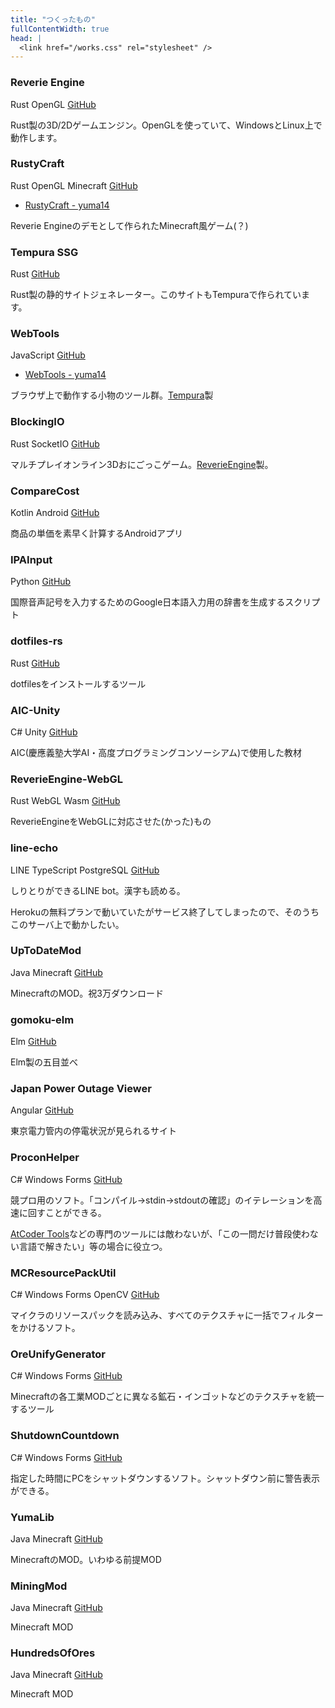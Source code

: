 ```yaml
---
title: "つくったもの"
fullContentWidth: true
head: |
  <link href="/works.css" rel="stylesheet" />
---
```

<div class="works">
<div class="card">

### Reverie Engine

<div>
<span class="badge rust">Rust</span>
<span class="badge opengl">OpenGL</span>
<a href="https://github.com/yuma140902/Reverie" target="_blank">GitHub</a>
</div>


Rust製の3D/2Dゲームエンジン。OpenGLを使っていて、WindowsとLinux上で動作します。

</div>

<div class="card">

### RustyCraft

<div>
<span class="badge rust">Rust</span>
<span class="badge opengl">OpenGL</span>
<span class="badge minecraft">Minecraft</span>
<a href="https://github.com/yuma140902/RustyCraft" target="_blank">GitHub</a>
</div>

- [RustyCraft - yuma14](/works/rustycraft)

Reverie Engineのデモとして作られたMinecraft風ゲーム(？)

</div>
<div class="card">

### Tempura SSG

<div>
<span class="badge rust">Rust</span>
<a href="https://github.com/yuma140902/tempura" target="_blank">GitHub</a>
</div>

Rust製の静的サイトジェネレーター。このサイトもTempuraで作られています。

</div>
<div class="card">

### WebTools

<div>
<span class="badge js">JavaScript</span>
<a href="https://github.com/yuma140902/webtools" target="_blank">GitHub</a>
</div>

- <a href="/webtools" target="_blank">WebTools - yuma14</a>

ブラウザ上で動作する小物のツール群。<a href="https://github.com/yuma140902/tempura" target="_blank">Tempura</a>製

</div>
<div class="card">

### BlockingIO

<div>
<span class="badge rust">Rust</span>
<span class="badge socketio">SocketIO</span>
<a href="https://github.com/kcs1959/BlockingIO-client" target="_blank">GitHub</a>
</div>

マルチプレイオンライン3Dおにごっこゲーム。<a href="https://github.com/yuma140902/Reverie" target="_blank">ReverieEngine</a>製。

</div>
<div class="card">

### CompareCost

<div>
<span class="badge kotlin">Kotlin</span>
<span class="badge android">Android</span>
<a href="https://github.com/yuma140902/CompareCost" target="_blank">GitHub</a>
</div>

商品の単価を素早く計算するAndroidアプリ

</div>
<div class="card">

### IPAInput

<div>
<span class="badge python">Python</span>
<a href="https://github.com/yuma140902/IPAInput" target="_blank">GitHub</a>
</div>

国際音声記号を入力するためのGoogle日本語入力用の辞書を生成するスクリプト

</div>
<div class="card">

### dotfiles-rs

<div>
<span class="badge rust">Rust</span>
<a href="https://github.com/yuma140902/dotfiles-rs" target="_blank">GitHub</a>
</div>

dotfilesをインストールするツール

</div>
<div class="card">

### AIC-Unity

<div>
<span class="badge csharp">C#</span>
<span class="badge unity">Unity</span>
<a href="https://github.com/yuma140902/AIC-Unity" target="_blank">GitHub</a>
</div>

AIC(慶應義塾大学AI・高度プログラミングコンソーシアム)で使用した教材

</div>
<div class="card">

### ReverieEngine-WebGL

<div>
<span class="badge rust">Rust</span>
<span class="badge webgl">WebGL</span>
<span class="badge wasm">Wasm</span>
<a href="https://github.com/yuma140902/ReverieEngine-WebGL" target="_blank">GitHub</a>
</div>

ReverieEngineをWebGLに対応させた(かった)もの

</div>
<div class="card">

### line-echo

<div>
<span class="badge line">LINE</span>
<span class="badge ts">TypeScript</span>
<span class="badge postgresql">PostgreSQL</span>
<a href="https://github.com/yuma140902/line-echo" target="_blank">GitHub</a>
</div>

しりとりができるLINE bot。漢字も読める。

Herokuの無料プランで動いていたがサービス終了してしまったので、そのうちこのサーバ上で動かしたい。

</div>
<div class="card">

### UpToDateMod

<div>
<span class="badge java">Java</span>
<span class="badge minecraft">Minecraft</span>
<a href="https://github.com/yuma140902/UpToDateMod1.7.10" target="_blank">GitHub</a>
</div>

MinecraftのMOD。祝3万ダウンロード

</div>
<div class="card">

### gomoku-elm

<div>
<span class="badge elm">Elm</span>
<a href="https://github.com/yuma140902/gomoku-elm" target="_blank">GitHub</a>
</div>

Elm製の五目並べ

</div>
<div class="card">

### Japan Power Outage Viewer

<div>
<span class="badge angular">Angular</span>
<a href="https://github.com/yuma140902/jpov" target="_blank">GitHub</a>
</div>

東京電力管内の停電状況が見られるサイト

</div>
<div class="card">

### ProconHelper

<div>
<span class="badge csharp">C#</span>
<span class="badge winforms">Windows Forms</span>
<a href="https://github.com/yuma140902/ProconHelper" target="_blank">GitHub</a>
</div>

競プロ用のソフト。「コンパイル→stdin→stdoutの確認」のイテレーションを高速に回すことができる。

<a href="https://github.com/kyuridenamida/atcoder-tools" target="_blank">AtCoder Tools</a>などの専門のツールには敵わないが、「この一問だけ普段使わない言語で解きたい」等の場合に役立つ。

</div>
<div class="card">

### MCResourcePackUtil

<div>
<span class="badge csharp">C#</span>
<span class="badge winforms">Windows Forms</span>
<span class="badge opencv">OpenCV</span>
<a href="https://github.com/yuma140902/MCResourcePackUtil" target="_blank">GitHub</a>
</div>

マイクラのリソースパックを読み込み、すべてのテクスチャに一括でフィルターをかけるソフト。

</div>

<div class="card">

### OreUnifyGenerator

<div>
<span class="badge csharp">C#</span>
<span class="badge winforms">Windows Forms</span>
<a href="https://github.com/yuma140902/OreUnifyGenerator" target="_blank">GitHub</a>
</div>

Minecraftの各工業MODごとに異なる鉱石・インゴットなどのテクスチャを統一するツール

</div>
<div class="card">

### ShutdownCountdown

<div>
<span class="badge csharp">C#</span>
<span class="badge winforms">Windows Forms</span>
<a href="https://github.com/yuma140902/ShutdownCountdown" target="_blank">GitHub</a>
</div>

指定した時間にPCをシャットダウンするソフト。シャットダウン前に警告表示ができる。

</div>
<div class="card">

### YumaLib

<div>
<span class="badge java">Java</span>
<span class="badge minecraft">Minecraft</span>
<a href="https://github.com/yuma140902/YumaLib" target="_blank">GitHub</a>
</div>

MinecraftのMOD。いわゆる前提MOD

</div>
<div class="card">

### MiningMod

<div>
<span class="badge java">Java</span>
<span class="badge minecraft">Minecraft</span>
<a href="https://github.com/yuma140902/MiningMod" target="_blank">GitHub</a>
</div>

Minecraft MOD

</div>
<div class="card">

### HundredsOfOres

<div>
<span class="badge java">Java</span>
<span class="badge minecraft">Minecraft</span>
<a href="https://github.com/yuma140902/HundredsOfOres" target="_blank">GitHub</a>
</div>

Minecraft MOD

</div>
</div>
